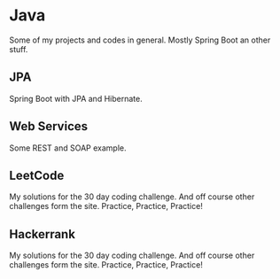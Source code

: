 # Java
Some of my projects and codes in general. 
Mostly Spring Boot an other stuff. 

## JPA
Spring Boot with JPA and Hibernate.

## Web Services
Some REST and SOAP example.

## LeetCode
My solutions for the 30 day coding challenge.
And off course other challenges form the site. Practice, Practice, Practice!

## Hackerrank
My solutions for the 30 day coding challenge.
And off course other challenges form the site. Practice, Practice, Practice!
 
